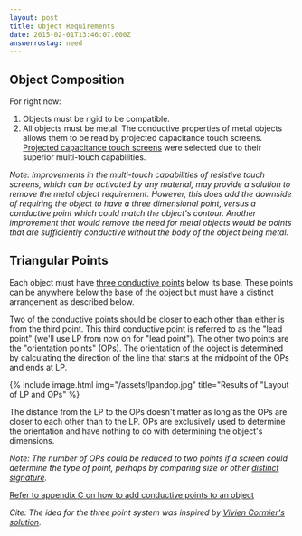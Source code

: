 ```yaml
---
layout: post
title: Object Requirements
date: 2015-02-01T13:46:07.000Z
answerrostag: need
---
```


## Object Composition

For right now:

1. Objects must be rigid to be compatible.
2. All objects must be metal. The conductive properties of metal objects allows them to be read by projected capacitance touch screens.  [Projected capacitance touch screens](http://liatris.org/2015/02/01/12/) were selected due to their superior multi-touch capabilities.

*Note: Improvements in the multi-touch capabilities of resistive touch screens, which can be activated by any material, may provide a solution to remove the metal object requirement.  However, this does add the downside of requiring the object to have a three dimensional point, versus a conductive point which could match the object's contour. Another improvement that would remove the need for metal objects would be points that are sufficiently conductive without the body of the object being metal.*

## Triangular Points

Each object must have [three conductive points](http://liatris.org/2015/02/01/14/) below its base. These points can be anywhere below the base of the object but must have a distinct arrangement as described below.

Two of the conductive points should be closer to each other than either is from the third point. This third conductive point is referred to as the "lead point" (we'll use LP from now on for "lead point").  The other two points are the "orientation points" (OPs). The orientation of the object is determined by calculating the direction of the line that starts at the midpoint of the OPs and ends at LP.

{% include image.html img="/assets/lpandop.jpg" title="Results of "Layout of LP and OPs" %}

The distance from the LP to the OPs doesn't matter as long as the OPs are closer to each other than to the LP. OPs are exclusively used to determine the orientation and have nothing to do with determining the object's dimensions.

*Note: The number of OPs could be reduced to two points if a screen could determine the type of point, perhaps by comparing size or other [distinct signature](http://liatris.org/2015/02/01/11/).*

[Refer to appendix C on how to add conductive points to an object](http://liatris.org/2015/02/01/14/)

*Cite: The idea for the three point system was inspired by [Vivien Cormier's solution](https://github.com/VivienCormier/IOSTangibleDetector).*

